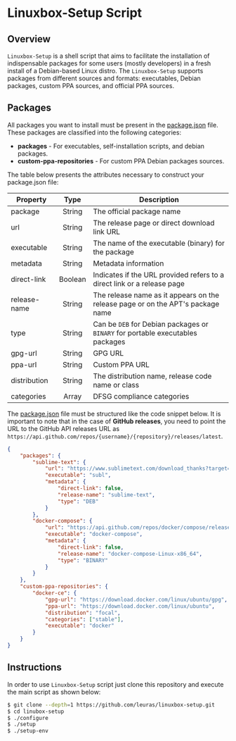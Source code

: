 # Linuxbox-Setup Script

## Overview

`Linuxbox-Setup` is a shell script that aims to facilitate the installation of indispensable packages for some users (mostly developers) in a fresh install of a Debian-based Linux distro. The `Linuxbox-Setup` supports packages from different sources and formats: executables, Debian packages, custom PPA sources, and official PPA sources.

## Packages

All packages you want to install must be present in the [package.json](package.json) file. These packages are classified into the following categories: 
- **packages** - For executables, self-installation scripts, and debian packages. 
- **custom-ppa-repositories** - For custom PPA Debian packages sources.

The table below presents the attributes necessary to construct your package.json file:
  
| Property         | Type     | Description                                                                     |
| ---------------- | :------: | ------------------------------------------------------------------------------- |
| package          | String   | The official package name                                                       |
| url              | String   | The release page or direct download link URL                                    |
| executable       | String   | The name of the executable (binary) for the package                             |
| metadata         | String   | Metadata information                                                            |
| direct-link      | Boolean  | Indicates if the URL provided refers to a direct link or a release page         |
| release-name     | String   | The release name as it appears on the release page or on the APT's package name |
| type             | String   | Can be `DEB` for Debian packages or `BINARY` for portable executables packages  |
| gpg-url          | String   | GPG URL                                                                         |
| ppa-url          | String   | Custom PPA URL                                                                  |
| distribution     | String   | The distribution name, release code name or class                               |
| categories       | Array    | DFSG compliance categories

The [package.json](package.json) file must be structured like the code snippet below. It is important to note that in the case of **GitHub releases**, you need to point the URL to the GitHub API releases URL as `https://api.github.com/repos/{username}/{repository}/releases/latest`.

```json
{
    "packages": {
        "sublime-text": {
            "url": "https://www.sublimetext.com/download_thanks?target=x64-deb",
            "executable": "subl",
            "metadata": {
                "direct-link": false,
                "release-name": "sublime-text",
                "type": "DEB"
            }
        },
        "docker-compose": {
            "url": "https://api.github.com/repos/docker/compose/releases/latest",
            "executable": "docker-compose",
            "metadata": {
                "direct-link": false,
                "release-name": "docker-compose-Linux-x86_64",
                "type": "BINARY"
            }
        }
    },
    "custom-ppa-repositories": {
        "docker-ce": {
            "gpg-url": "https://download.docker.com/linux/ubuntu/gpg",
            "ppa-url": "https://download.docker.com/linux/ubuntu",
            "distribution": "focal",
            "categories": ["stable"],
            "executable": "docker"
        }
    }
}
```

## Instructions

In order to use `Linuxbox-Setup` script just clone this repository and execute the main script as shown below:

```bash
$ git clone --depth=1 https://github.com/leuras/linuxbox-setup.git
$ cd linubox-setup
$ ./configure
$ ./setup
$ ./setup-env
```


